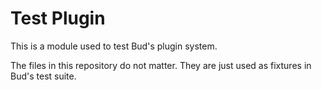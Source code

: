# Test Plugin

This is a module used to test Bud's plugin system.

The files in this repository do not matter. They are just used as fixtures in Bud's test suite.
